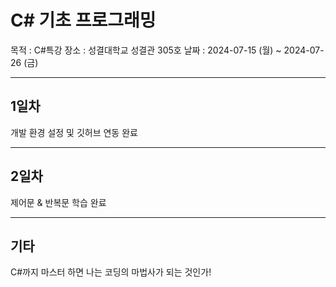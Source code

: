 # C# 기초 프로그래밍

목적 : C#특강
장소 : 성결대학교 성결관 305호
날짜 : 2024-07-15 (월) ~ 2024-07-26 (금)

<hr border: 1px solid red;/>

## 1일차
개발 환경 설정 및 깃허브 연동 완료<br/>

<hr/>

## 2일차
제어문 & 반복문 학습 완료

<hr/>

 ## 기타

 C#까지 마스터 하면 나는 코딩의 마법사가 되는 것인가!
